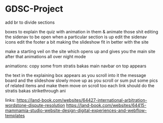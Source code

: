 # GDSC-Project


add br to divide sections

boxes to explain the quiz with animation in them & animate those shit
editing the sidenav to be open when a particular section is up
edit the sidenav icons
edit the footer a bit
making the slideshow fit in better with the site

make a starting veil on the site which opens up and gives you the main site after that
animations all over
night mode


animations: 
copy some from stratis bakas
main navbar on top appears

the text in the explaining box appears as you scroll into it
the message board and the slideshow slowly move up as you scroll or sum
put some pics of related items and make them move on scroll too
each link should do the stratis bakas strikethrough ani



links:
https://land-book.com/websites/64427-international-arbitration-wordstone-dispute-resolution
https://land-book.com/websites/64415-mammamia-studio-website-design-digital-experiences-and-webflow-templates

